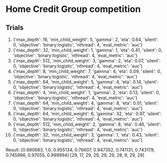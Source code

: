 # Home Credit Group competition

## Trials 
1. {'max_depth': 16, 'min_child_weight': 5, 'gamma': 2, 'eta': 0.64, 'silent': 0, 'objective': 'binary:logistic', 'nthread': 4, 'eval_metric': 'auc'}
2. {'max_depth': 32, 'min_child_weight': 1, 'gamma': 1, 'eta': 0.41, 'silent': 0, 'objective': 'binary:logistic', 'nthread': 4, 'eval_metric': 'auc'}
3. {'max_depth': 512, 'min_child_weight': 3, 'gamma': 2, 'eta': 0.07, 'silent': 0, 'objective': 'binary:logistic', 'nthread': 4, 'eval_metric': 'auc'}
4. {'max_depth': 8, 'min_child_weight': 7, 'gamma': 4, 'eta': 0.09, 'silent': 0, 'objective': 'binary:logistic', 'nthread': 4, 'eval_metric': 'auc'}
5. {'max_depth': 64, 'min_child_weight': 5, 'gamma': 4, 'eta': 0.14, 'silent': 0, 'objective': 'binary:logistic', 'nthread': 4, 'eval_metric': 'auc'}
6. {'max_depth': 4, 'min_child_weight': 1, 'gamma': 2, 'eta': 0.13, 'silent': 0, 'objective': 'binary:logistic', 'nthread': 4, 'eval_metric': 'auc'}
7. {'max_depth': 64, 'min_child_weight': 4, 'gamma': 8, 'eta': 0.01, 'silent': 0, 'objective': 'binary:logistic', 'nthread': 4, 'eval_metric': 'auc'}
8. {'max_depth': 64, 'min_child_weight': 6, 'gamma': 32, 'eta': 0.97, 'silent': 0, 'objective': 'binary:logistic', 'nthread': 4, 'eval_metric': 'auc'}
9. {'max_depth': 512, 'min_child_weight': 2, 'gamma': 8, 'eta': 0.46, 'silent': 0, 'objective': 'binary:logistic', 'nthread': 4, 'eval_metric': 'auc'}
10. {'max_depth': 32, 'min_child_weight': 3, 'gamma': 1, 'eta': 0.43, 'silent': 0, 'objective': 'binary:logistic', 'nthread': 4, 'eval_metric': 'auc'}

Result: 
[0.980683, 1.0, 0.955134, 0.76607, 0.947352, 0.741131, 0.743179, 0.745966, 0.97055, 0.999994]
[29, 17, 29, 29, 29, 29, 28, 9, 29, 29]